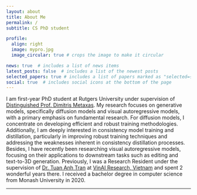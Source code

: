 ```yaml
---
layout: about
title: About Me
permalink: /
subtitle: CS PhD student

profile:
  align: right
  image: mypro.jpg
  image_circular: true # crops the image to make it circular

news: true  # includes a list of news items
latest_posts: false  # includes a list of the newest posts
selected_papers: true # includes a list of papers marked as "selected={true}"
social: true  # includes social icons at the bottom of the page
---
```


I am first-year PhD student at Rutgers University under supervision of <a href='https://scholar.google.com/citations?user=a7VNhCIAAAAJ&hl=en'>Distinguished Prof. Dimitris Metaxas</a>. My research focuses on generative models, specifically diffusion models and visual autoregressive models, with a primary emphasis on fundamental research. For diffusion models, I concentrate on developing efficient and robust training methodologies. Additionally, I am deeply interested in consistency model training and distillation, particularly in improving robust training techniques and addressing the weaknesses inherent in consistency distillation processes. Besides, I have recently been researching visual autoregressive models, focusing on their applications to downstream tasks such as editing and text-to-3D generation. Previously, I was a Research Resident under the supervision of <a href='https://scholar.google.com/citations?user=FYZ5ODQAAAAJ&hl=en'>Dr. Tuan Anh Tran</a> at <a href='https://www.vinai.io/'>VinAI Research, Vietnam</a> and spent 2 wonderful years there. I received a bachelor degree in computer science from Monash University in 2020.

---
